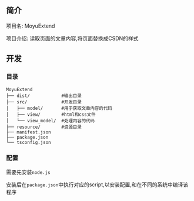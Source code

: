 
## 简介
项目名: MoyuExtend

项目介绍: 读取页面的文章内容,将页面替换成CSDN的样式


## 开发

### 目录

```text
MoyuExtend
├── dist/            #输出目录
├── src/             #开发目录
│   ├── model/       #用于获取文章内容的代码
│   ├── view/        #html和css文件
│   └── view_model/  #处理内容的代码
├── resource/        #资源目录
├── manifest.json
├── package.json
└── tsconfig.json

```

### 配置
需要先安装`node.js`

安装后在`package.json`中执行对应的script,以安装配置,和在不同的系统中编译该程序
